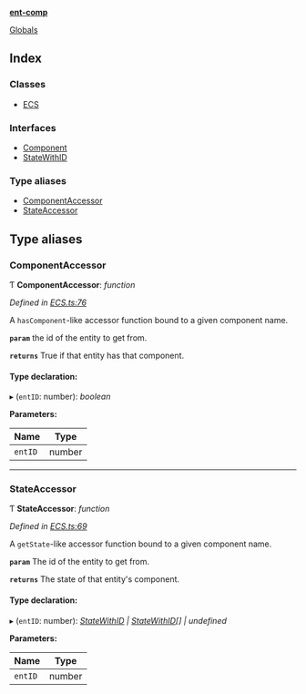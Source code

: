 **[ent-comp](README.md)**

[Globals](README.md)

## Index

### Classes

* [ECS](classes/ecs.md)

### Interfaces

* [Component](interfaces/component.md)
* [StateWithID](interfaces/statewithid.md)

### Type aliases

* [ComponentAccessor](README.md#componentaccessor)
* [StateAccessor](README.md#stateaccessor)

## Type aliases

###  ComponentAccessor

Ƭ **ComponentAccessor**: *function*

*Defined in [ECS.ts:76](https://github.com/PandawanFr/ent-comp/blob/88eb50f/src/ECS.ts#L76)*

A `hasComponent`-like accessor function bound to a given component name.

**`param`** the id of the entity to get from.

**`returns`** True if that entity has that component.

#### Type declaration:

▸ (`entID`: number): *boolean*

**Parameters:**

Name | Type |
------ | ------ |
`entID` | number |

___

###  StateAccessor

Ƭ **StateAccessor**: *function*

*Defined in [ECS.ts:69](https://github.com/PandawanFr/ent-comp/blob/88eb50f/src/ECS.ts#L69)*

A `getState`-like accessor function bound to a given component name.

**`param`** The id of the entity to get from.

**`returns`** The state of that entity's component.

#### Type declaration:

▸ (`entID`: number): *[StateWithID](interfaces/statewithid.md) | [StateWithID](interfaces/statewithid.md)[] | undefined*

**Parameters:**

Name | Type |
------ | ------ |
`entID` | number |